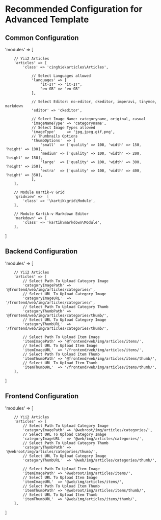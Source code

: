 Recommended Configuration for Advanced Template
====================================================

## Common Configuration
'modules' =>  [

        // Yii2 Articles
        'articles' => [
            'class' => 'cinghie\articles\Articles',

				// Select Languages allowed
				'languages' => [ 
					"it-IT" => "it-IT", 
					"en-GB" => "en-GB" 
				],          

				// Select Editor: no-editor, ckeditor, imperavi, tinymce, markdown
				'editor' => 'ckeditor',

				// Select Image Name: categoryname, original, casual
				'imageNameType' => 'categoryname',
				// Select Image Types allowed
				'imageType'     => 'jpg,jpeg,gif,png',
				// Thumbnails Options
				'thumbOptions'  => [ 
					'small'  => ['quality' => 100, 'width' => 150, 'height' => 100],
					'medium' => ['quality' => 100, 'width' => 200, 'height' => 150],
					'large'  => ['quality' => 100, 'width' => 300, 'height' => 250],
					'extra'  => ['quality' => 100, 'width' => 400, 'height' => 350],
				],
        ],
		
		// Module Kartik-v Grid
        'gridview' =>  [
            'class' => '\kartik\grid\Module',
        ],

        // Module Kartik-v Markdown Editor
        'markdown' => [
            'class' => 'kartik\markdown\Module',
        ],

]	

## Backend Configuration
'modules' =>  [

        // Yii2 Articles
        'articles' => [
            // Select Path To Upload Category Image
            'categoryImagePath' => '@frontend/web/img/articles/categories/',
            // Select URL To Upload Category Image
            'categoryImageURL'  => '/frontend/web/img/articles/categories/',
            // Select Path To Upload Category Thumb
            'categoryThumbPath' => '@frontend/web/img/articles/categories/thumb/',
            // Select URL To Upload Category Image
            'categoryThumbURL'  => '/frontend/web/img/articles/categories/thumb/',

            // Select Path To Upload Item Image
            'itemImagePath' => '@frontend/web/img/articles/items/',
            // Select URL To Upload Item Image
            'itemImageURL'  => '/frontend/web/img/articles/items/',
            // Select Path To Upload Item Thumb
            'itemThumbPath' => '@frontend/web/img/articles/items/thumb/',
            // Select URL To Upload Item Thumb
            'itemThumbURL'  => '/frontend/web/img/articles/items/thumb/',
        ],

]					

## Frontend Configuration	
'modules' =>  [

        // Yii2 Articles
        'articles' => [
            // Select Path To Upload Category Image
            'categoryImagePath' => '@webroot/img/articles/categories/',
            // Select URL To Upload Category Image
            'categoryImageURL'  => '@web/img/articles/categories/',
            // Select Path To Upload Category Thumb
            'categoryThumbPath' => '@webroot/img/articles/categories/thumb/',
            // Select URL To Upload Category Image
            'categoryThumbURL'  => '@web/img/articles/categories/thumb/',

            // Select Path To Upload Item Image
            'itemImagePath' => '@webroot/img/articles/items/',
            // Select URL To Upload Item Image
            'itemImageURL'  => '@web/img/articles/items/',
            // Select Path To Upload Item Thumb
            'itemThumbPath' => '@webroot/img/articles/items/thumb/',
            // Select URL To Upload Item Thumb
            'itemThumbURL'  => '@web/img/articles/items/thumb/',
        ],

]	
